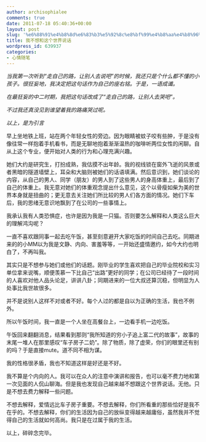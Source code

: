```yaml
---
author: archisophialee
comments: true
date: 2011-07-18 05:40:36+00:00
layout: post
slug: '%e6%88%91%e4%b8%8d%e6%83%b3%e5%92%8c%e8%bf%99%e4%b8%aa%e4%b8%96%e7%95%8c%e8%af%b4%e8%af%9d'
title: 我不想和这个世界说话
wordpress_id: 639937
categories:
- 心情随笔
---
```


_当我第一次听到“走自己的路，让别人去说吧”的时候，我还只是个什么都不懂的小孩子。很狂妄地，我决定把这句话作为自己的座右铭。于是，一语成谶。_

_在最狂妄的中二时期，我把这句话改成了“走自己的路，让别人去哭吧”。_

_不过我还真没见到谁望着我的路痛哭过呢。_

_以上，是为引言_

早上坐地铁上班，站在两个年轻女性的旁边。因为眼睛被蚊子咬有些肿，于是没有像往常一样抱着手机看书，而是无聊地抱着渐渐温热的咖啡听两位女性的闲聊。自从上这个专业，便开始对人类的行为和心理充满兴趣。

她们大约是研究生，打扮成熟，我估摸不出年龄。我的视线锁在窗外飞逝的风景或者黑暗的隧道墙壁上，耳朵和大脑则被她们的话语填满。然后意识到，她们谈论的内容，从自己的男人、同学（朋友）的男人到了这些男人的身高体重上，最后到了自己的体重上。我无意对她们的体重观念提出什么意见，这个以骨瘦如柴为美的世界本身就是扭曲的；更无意去关注她们所比较的男人们各方面的情况。她们下车后，我的思绪无意识地飘到了在公司的一些事情上。



我承认我有人类恐惧症，也许是因为我是一只猫。否则要怎么解释和人类这么巨大的理解鸿沟呢？

一直不喜欢跟同事一起去吃午饭，甚至刻意避开大家吃饭的时间自己去吃。同期进来的的小MM以为我是文静、内向、害羞等等，一开始还盛情邀约，如今大约也明白了，不再叫我。

其实只是不想参与她们或他们的话题。刚毕业的学生喜欢把自己的毕业院校和实习单位拿来说嘴，顺便羡慕一下比自己“出路”更好的同学；在公司已经待了一段时间的人喜欢对他人品头论足，讲讲八卦；同期进来的一位大叔还算沉稳，但明显为人处事比我世故很多。

并不是说别人这样不对或者不好。每个人过的都是自以为正确的生活，我也不例外。

所以午饭时间，我一直是一个人坐在高餐台上，一边看手机一边吃饭。

午饭回来翻翻消息，结果看到那则“我所知道的穷小子追上富二代的故事”，故事的末尾一堆人在那里感叹“车子房子二奶”。除了物质，除了虚荣，你们的眼里还有别的吗？于是直接mute。道不同不相为谋。



我的性格很矛盾，我也不知道这样是好还是不好。

我不算是个内向的人。我可以在众人的注意中演讲和报告，也可以毫不费力地和第一次见面的人侃山聊海。但是我也发现自己越来越不想跟这个世界说话。无他。只是不想去费力解释一些问题。

不想去解释，爱情远比车子房子重要。不想去解释，你们所看重的那些恰好是我不在乎的。不想去解释，你们的生活因为自己的放纵变得越来越庸俗，虽然我并不觉得自己的生活就如何高尚。我只是在过属于我的生活。



以上，碎碎念完毕。
